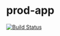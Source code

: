# prod-app
[![Build Status](https://travis-ci.com/oleg33L/prod-app.svg?branch=master)](https://travis-ci.com/oleg33L/prod-app)
